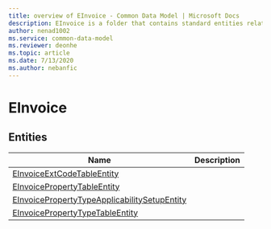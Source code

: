 ```yaml
---
title: overview of EInvoice - Common Data Model | Microsoft Docs
description: EInvoice is a folder that contains standard entities related to the Common Data Model.
author: nenad1002
ms.service: common-data-model
ms.reviewer: deonhe
ms.topic: article
ms.date: 7/13/2020
ms.author: nebanfic
---
```


# EInvoice


## Entities

|Name|Description|
|---|---|
|[EInvoiceExtCodeTableEntity](EInvoiceExtCodeTableEntity.md)||
|[EInvoicePropertyTableEntity](EInvoicePropertyTableEntity.md)||
|[EInvoicePropertyTypeApplicabilitySetupEntity](EInvoicePropertyTypeApplicabilitySetupEntity.md)||
|[EInvoicePropertyTypeTableEntity](EInvoicePropertyTypeTableEntity.md)||
